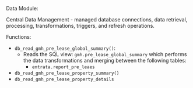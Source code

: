 Data Module:

Central Data Management - managed database connections, data retrieval, processing, transformations, triggers, and refresh operations.

Functions:

-   `db_read_gmh_pre_lease_global_summary()`: 
    -   Reads the SQL view: `gmh.pre_lease_global_summary` which performs the data transformations and merging between the following tables:
        -   `entrata.report_pre_leaes` 
-   `db_read_gmh_pre_lease_property_summary()`
-   `db_read_gmh_pre_lease_property_details`